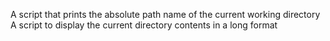 A script that prints the absolute path name of the current working directory
A script to display the current directory contents in a long format
